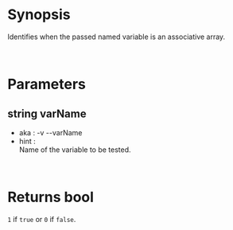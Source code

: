 # Synopsis

Identifies when the passed named variable is an associative array.



&nbsp;

# Parameters

## string varName

- aka       : -v --varName
- hint      :  
  Name of the variable to be tested.


&nbsp;

# Returns bool

`1` if `true` or `0` if `false`.